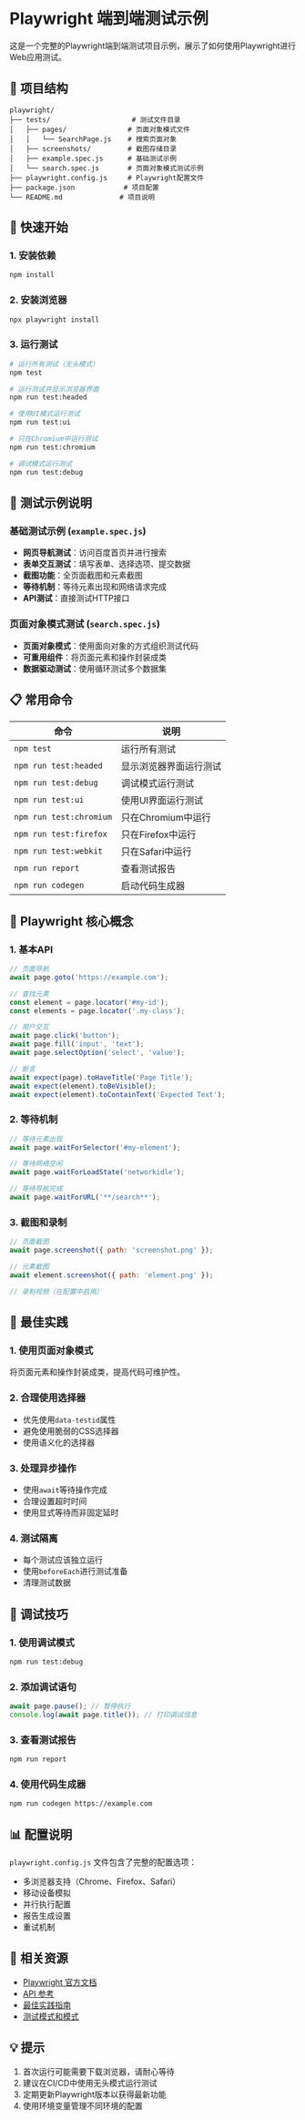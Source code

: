 # Playwright 端到端测试示例

这是一个完整的Playwright端到端测试项目示例，展示了如何使用Playwright进行Web应用测试。

## 📁 项目结构

```
playwright/
├── tests/                    # 测试文件目录
│   ├── pages/               # 页面对象模式文件
│   │   └── SearchPage.js    # 搜索页面对象
│   ├── screenshots/         # 截图存储目录
│   ├── example.spec.js      # 基础测试示例
│   └── search.spec.js       # 页面对象模式测试示例
├── playwright.config.js     # Playwright配置文件
├── package.json            # 项目配置
└── README.md              # 项目说明
```

## 🚀 快速开始

### 1. 安装依赖
```bash
npm install
```

### 2. 安装浏览器
```bash
npx playwright install
```

### 3. 运行测试
```bash
# 运行所有测试（无头模式）
npm test

# 运行测试并显示浏览器界面
npm run test:headed

# 使用UI模式运行测试
npm run test:ui

# 只在Chromium中运行测试
npm run test:chromium

# 调试模式运行测试
npm run test:debug
```

## 🎯 测试示例说明

### 基础测试示例 (`example.spec.js`)
- **网页导航测试**：访问百度首页并进行搜索
- **表单交互测试**：填写表单、选择选项、提交数据
- **截图功能**：全页面截图和元素截图
- **等待机制**：等待元素出现和网络请求完成
- **API测试**：直接测试HTTP接口

### 页面对象模式测试 (`search.spec.js`)
- **页面对象模式**：使用面向对象的方式组织测试代码
- **可重用组件**：将页面元素和操作封装成类
- **数据驱动测试**：使用循环测试多个数据集

## 📋 常用命令

| 命令 | 说明 |
|------|------|
| `npm test` | 运行所有测试 |
| `npm run test:headed` | 显示浏览器界面运行测试 |
| `npm run test:debug` | 调试模式运行测试 |
| `npm run test:ui` | 使用UI界面运行测试 |
| `npm run test:chromium` | 只在Chromium中运行 |
| `npm run test:firefox` | 只在Firefox中运行 |
| `npm run test:webkit` | 只在Safari中运行 |
| `npm run report` | 查看测试报告 |
| `npm run codegen` | 启动代码生成器 |

## 🔧 Playwright 核心概念

### 1. 基本API
```javascript
// 页面导航
await page.goto('https://example.com');

// 查找元素
const element = page.locator('#my-id');
const elements = page.locator('.my-class');

// 用户交互
await page.click('button');
await page.fill('input', 'text');
await page.selectOption('select', 'value');

// 断言
await expect(page).toHaveTitle('Page Title');
await expect(element).toBeVisible();
await expect(element).toContainText('Expected Text');
```

### 2. 等待机制
```javascript
// 等待元素出现
await page.waitForSelector('#my-element');

// 等待网络空闲
await page.waitForLoadState('networkidle');

// 等待导航完成
await page.waitForURL('**/search**');
```

### 3. 截图和录制
```javascript
// 页面截图
await page.screenshot({ path: 'screenshot.png' });

// 元素截图
await element.screenshot({ path: 'element.png' });

// 录制视频（在配置中启用）
```

## 🎨 最佳实践

### 1. 使用页面对象模式
将页面元素和操作封装成类，提高代码可维护性。

### 2. 合理使用选择器
- 优先使用`data-testid`属性
- 避免使用脆弱的CSS选择器
- 使用语义化的选择器

### 3. 处理异步操作
- 使用`await`等待操作完成
- 合理设置超时时间
- 使用显式等待而非固定延时

### 4. 测试隔离
- 每个测试应该独立运行
- 使用`beforeEach`进行测试准备
- 清理测试数据

## 🐛 调试技巧

### 1. 使用调试模式
```bash
npm run test:debug
```

### 2. 添加调试语句
```javascript
await page.pause(); // 暂停执行
console.log(await page.title()); // 打印调试信息
```

### 3. 查看测试报告
```bash
npm run report
```

### 4. 使用代码生成器
```bash
npm run codegen https://example.com
```

## 📊 配置说明

`playwright.config.js` 文件包含了完整的配置选项：
- 多浏览器支持（Chrome、Firefox、Safari）
- 移动设备模拟
- 并行执行配置
- 报告生成设置
- 重试机制

## 🔗 相关资源

- [Playwright 官方文档](https://playwright.dev/)
- [API 参考](https://playwright.dev/docs/api/class-playwright)
- [最佳实践指南](https://playwright.dev/docs/best-practices)
- [测试模式和模式](https://playwright.dev/docs/test-patterns)

## 💡 提示

1. 首次运行可能需要下载浏览器，请耐心等待
2. 建议在CI/CD中使用无头模式运行测试
3. 定期更新Playwright版本以获得最新功能
4. 使用环境变量管理不同环境的配置 